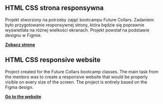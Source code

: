 ## HTML CSS strona responsywna ##

Projekt stworzony na potrzeby zajęć bootcampu Future Collars.
Zadaniem było przygotowanie responsywnej strony, która będzie się poprawnie wyświetlała na różnej wielkości ekranach. Projekt powstał na podstawie designu w Figmie.

**[Zobacz stronę](https://naszafirma-html-rwd.netlify.app/)**

## HTML CSS responsive website ##

Project created for the Future Collars bootcamp classes.
The main task from the mentors was to create a responsive website that would be properly visible on every size of the screen. The project is entirely based on the Figma design.


**[Go to the website](https://naszafirma-html-rwd.netlify.app/)**
